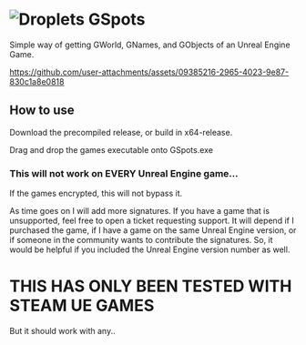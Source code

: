 # ![Droplets](https://github.com/user-attachments/assets/b78ae8fe-da35-414b-a720-cf7c7241ddd0) GSpots

Simple way of getting GWorld, GNames, and GObjects of an Unreal Engine Game.

https://github.com/user-attachments/assets/09385216-2965-4023-9e87-830c1a8e0818

## How to use

Download the precompiled release, or build in x64-release. 

Drag and drop the games executable onto GSpots.exe

### This will not work on EVERY Unreal Engine game...

If the games encrypted, this will not bypass it. 

As time goes on I will add more signatures. If you have a game that is unsupported, feel free to open a ticket requesting support. It will depend if I purchased the game, if I have a game on the same Unreal Engine version, or if someone in the community wants to contribute the signatures. So, it would be helpful if you included the Unreal Engine version number as well. 

# THIS HAS ONLY BEEN TESTED WITH STEAM UE GAMES

But it should work with any..
